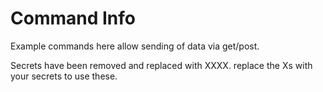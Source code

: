 # Command Info

Example commands here allow sending of data via get/post.

Secrets have been removed and replaced with XXXX. replace the Xs with your secrets to use these.